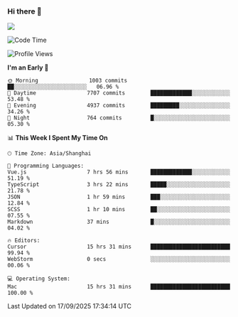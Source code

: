 ### Hi there 👋

<!--
**JJAYCHEN1e/jjaychen1e** is a ✨ _special_ ✨ repository because its `README.md` (this file) appears on your GitHub profile.

Here are some ideas to get you started:

- 🔭 I’m currently working on ...
- 🌱 I’m currently learning ...
- 👯 I’m looking to collaborate on ...
- 🤔 I’m looking for help with ...
- 💬 Ask me about ...
- 📫 How to reach me: ...
- 😄 Pronouns: ...
- ⚡ Fun fact: ...
-->

[![](https://github-readme-stats.vercel.app/api?username=jjaychen1e&show_icons=true)](https://github.com/jjaychen1e/github-readme-stats?count_private=true)

<!--START_SECTION:waka-->
![Code Time](http://img.shields.io/badge/Code%20Time-2%2C372%20hrs%2014%20mins-blue)

![Profile Views](http://img.shields.io/badge/Profile%20Views-2-blue)

**I'm an Early 🐤** 

```text
🌞 Morning                1003 commits        ██░░░░░░░░░░░░░░░░░░░░░░░   06.96 % 
🌆 Daytime                7707 commits        █████████████░░░░░░░░░░░░   53.48 % 
🌃 Evening                4937 commits        █████████░░░░░░░░░░░░░░░░   34.26 % 
🌙 Night                  764 commits         █░░░░░░░░░░░░░░░░░░░░░░░░   05.30 % 
```


📊 **This Week I Spent My Time On** 

```text
🕑︎ Time Zone: Asia/Shanghai

💬 Programming Languages: 
Vue.js                   7 hrs 56 mins       █████████████░░░░░░░░░░░░   51.19 % 
TypeScript               3 hrs 22 mins       █████░░░░░░░░░░░░░░░░░░░░   21.78 % 
JSON                     1 hr 59 mins        ███░░░░░░░░░░░░░░░░░░░░░░   12.84 % 
SCSS                     1 hr 10 mins        ██░░░░░░░░░░░░░░░░░░░░░░░   07.55 % 
Markdown                 37 mins             █░░░░░░░░░░░░░░░░░░░░░░░░   04.02 % 

🔥 Editors: 
Cursor                   15 hrs 31 mins      █████████████████████████   99.94 % 
WebStorm                 0 secs              ░░░░░░░░░░░░░░░░░░░░░░░░░   00.06 % 

💻 Operating System: 
Mac                      15 hrs 31 mins      █████████████████████████   100.00 % 
```


 Last Updated on 17/09/2025 17:34:14 UTC
<!--END_SECTION:waka-->
